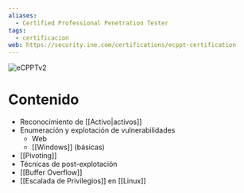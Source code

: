 ```yaml
---
aliases:
  - Certified Professional Penetration Tester
tags:
  - certificacion
web: https://security.ine.com/certifications/ecppt-certification
---
```

![eCPPTv2](https://security.ine.com/wp-content/uploads/2023/08/eCPPT-1.png)

# Contenido

- Reconocimiento de [[Activo|activos]]
- Enumeración y explotación de vulnerabilidades
	- Web
	- [[Windows]] (básicas)
- [[Pivoting]]
- Técnicas de post-explotación
- [[Buffer Overflow]]
- [[Escalada de Privilegios]] en [[Linux]]

